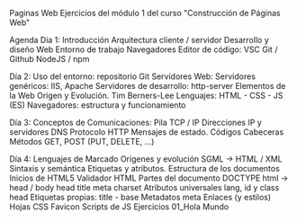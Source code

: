 Paginas Web
Ejercicios del módulo 1 del curso "Construcción de Páginas Web"

Agenda
Dia 1: Introducción
Arquitectura cliente / servidor
Desarrollo y diseño Web
Entorno de trabajo
Navegadores
Editor de código: VSC
Git / Github
NodeJS / npm

Día 2:
Uso del entorno: repositorio Git
Servidores Web:
Servidores genéricos: IIS, Apache
Servidores de desarrollo: http-server
Elementos de la Web
Origen y Evolución. Tim Berners-Lee
Lenguajes: HTML - CSS - JS (ES)
Navegadores: estructura y funcionamiento

Día 3:
Conceptos de Comunicaciones:
Pila TCP / IP
Direcciones IP y servidores DNS
Protocolo HTTP
Mensajes de estado. Códigos
Cabeceras
Métodos GET, POST (PUT, DELETE, ...)

Día 4: Lenguajes de Marcado
Orígenes y evolución
SGML -> HTML / XML
Sintaxis y semántica
Etiquetas y atributos.
Estructura de los documentos
Inicios de HTML5
Validador HTML
Partes del documento
DOCTYPE
html -> head / body
head
title
meta charset
Atributos universales
lang, id y class
head
Etiquetas propias: title - base
Metadatos meta
Enlaces (y estilos)
Hojas CSS
Favicon
Scripts de JS
Ejercicios
01_Hola Mundo
